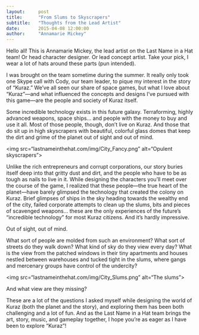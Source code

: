 ```yaml
---
layout:     post
title:      "From Slums to Skyscrapers"
subtitle:   "Thoughts from the Lead Artist"
date:       2015-04-08 12:00:00
author:     "Annamarie Mickey"
---
```


<p>Hello all! This is Annamarie Mickey, the lead artist on the Last Name in a Hat team! Or head character designer. Or lead concept artist. Take your pick, I wear a lot of hats around these parts (pun intended).</p>

<p>I was brought on the team sometime during the summer. It really only took one Skype call with Cody, our team leader, to pique my interest in the story of “Kuraz.” We’ve all seen our share of space games, but what I love about “Kuraz”—and what influenced the concepts and designs I’ve pursued with this game—are the people and society of Kuraz itself.</p>

<p>Some incredible technology exists in this future galaxy. Terraforming, highly advanced weapons, space ships… and people with the money to buy and use it all. Most of those people, though, don’t live on Kuraz. And those that do sit up in high skyscrapers with beautiful, colorful glass domes that keep the dirt and grime of the planet out of sight and out of mind.</p>

<img src=“lastnameinthehat.com/img/City_Fancy.png” alt=“Opulent skyscrapers”>

<p>Unlike the rich entrepreneurs and corrupt corporations, our story buries itself deep into that gritty dust and dirt, and the people who have to be as tough as nails to live in it. While designing the characters you’ll meet over the course of the game, I realized that these people—the true heart of the planet—have barely glimpsed the technology that created the colony on Kuraz. Brief glimpses of ships in the sky heading towards the wealthy end of the city, failed corporate attempts to clean up the slums, bits and pieces of scavenged weapons… these are the only experiences of the future’s “incredible technology” for most Kuraz citizens. And it’s hardly impressive.</p>

<p>Out of sight, out of mind.</p>

<p>What sort of people are molded from such an environment? What sort of streets do they walk down? What kind of sky do they view every day? What is the view from the patched windows in their tiny apartments and houses nestled between warehouses and tucked tight in the slums, where gangs and mercenary groups have control of the undercity?</p>

<img src=“lastnameinthehat.com/img/City_Slums.png” alt=“The slums”>

<p>And what view are they missing?</p>

<p>These are a lot of the questions I asked myself while designing the world of Kuraz (both the planet and the story), and exploring them has been both challenging and a lot of fun. And as the Last Name in a Hat team brings the art, story, music, and gameplay together, I hope you’re as eager as I have been to explore “Kuraz”!</p>
